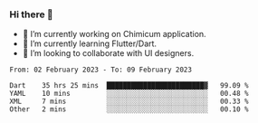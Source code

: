 ### Hi there 👋

<!--
**devcat37/devcat37** is a ✨ _special_ ✨ repository because its `README.md` (this file) appears on your GitHub profile.-->


- 🔭 I’m currently working on Chimicum application.
- 🌱 I’m currently learning Flutter/Dart.
- 👯 I’m looking to collaborate with UI designers.
<!-- - 🤔 I’m looking for help with ... -->

<!--START_SECTION:waka-->

```text
From: 02 February 2023 - To: 09 February 2023

Dart    35 hrs 25 mins  ████████████████████████▓   99.09 %
YAML    10 mins         ░░░░░░░░░░░░░░░░░░░░░░░░░   00.48 %
XML     7 mins          ░░░░░░░░░░░░░░░░░░░░░░░░░   00.33 %
Other   2 mins          ░░░░░░░░░░░░░░░░░░░░░░░░░   00.10 %
```

<!--END_SECTION:waka-->

